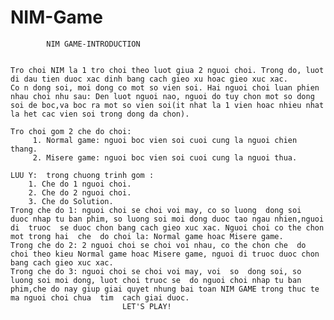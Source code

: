# NIM-Game
			NIM GAME-INTRODUCTION


	Tro choi NIM la 1 tro choi theo luot giua 2 nguoi choi. Trong do, luot  di dau tien duoc xac dinh bang cach gieo xu hoac gieo xuc xac.
	Co n dong soi, moi dong co mot so vien soi. Hai nguoi choi luan phien   nhau choi nhu sau: Den luot nguoi nao, nguoi do tuy chon mot so dong soi de boc,va boc ra mot so vien soi(it nhat la 1 vien hoac nhieu nhat la het cac vien soi trong dong da chon).	
	
	Tro choi gom 2 che do choi:
         1. Normal game: nguoi boc vien soi cuoi cung la nguoi chien thang.
         2. Misere game: nguoi boc vien soi cuoi cung la nguoi thua.

	LUU Y:  trong chuong trinh gom :
		1. Che do 1 nguoi choi.
		2. Che do 2 nguoi choi.
		3. Che do Solution.
	Trong che do 1: nguoi choi se choi voi may, co so luong  dong soi  duoc nhap tu ban phim, so luong soi moi dong duoc tao ngau nhien,nguoi di  truoc  se duoc chon bang cach gieo xuc xac. Nguoi choi co the chon mot trong hai  che  do choi la: Normal game hoac Misere game.
	Trong che do 2: 2 nguoi choi se choi voi nhau, co the chon che  do choi theo kieu Normal game hoac Misere game, nguoi di truoc duoc chon bang cach gieo xuc xac.	
	Trong che do 3: nguoi choi se choi voi may, voi  so  dong soi, so luong soi moi dong, luot choi truoc se  do nguoi choi nhap tu ban phim,che do nay giup giai quyet nhung bai toan NIM GAME trong thuc te ma nguoi choi chua  tim  cach giai duoc.
		                     LET'S PLAY!					
